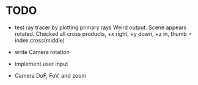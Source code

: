 # TODO
 - test ray tracer by plotting primary rays
	Weird output. Scene appears rotated. Checked all cross products, +x right, +y down, +z in, thumb = index.cross(middle)
 - write Camera rotation

 - implement user input
 - Camera DoF, FoV, and zoom